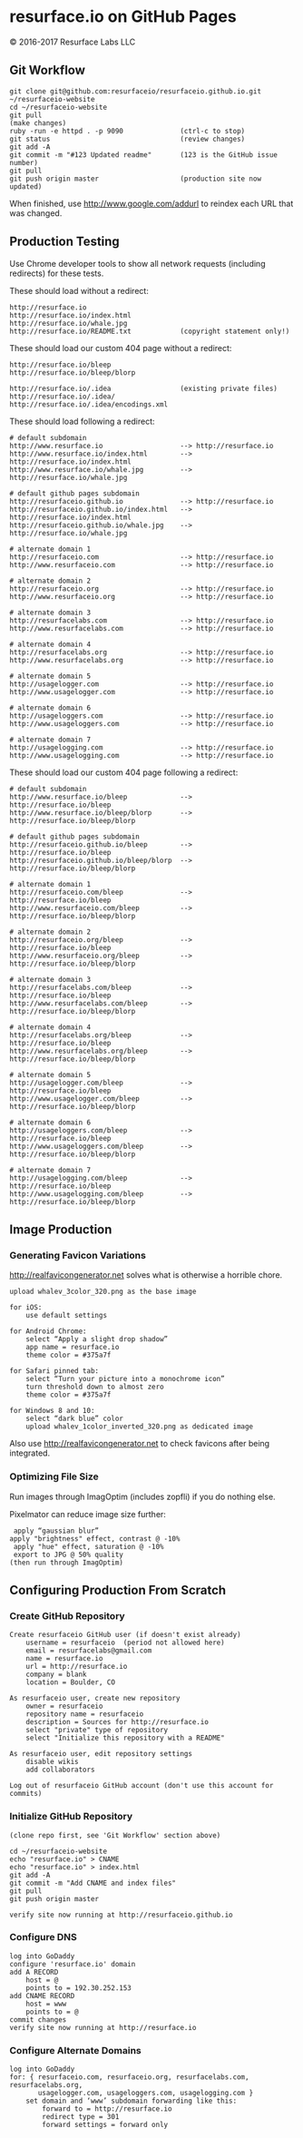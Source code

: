 # resurface.io on GitHub Pages
&copy; 2016-2017 Resurface Labs LLC

## Git Workflow

    git clone git@github.com:resurfaceio/resurfaceio.github.io.git ~/resurfaceio-website
    cd ~/resurfaceio-website
    git pull
    (make changes)
    ruby -run -e httpd . -p 9090              (ctrl-c to stop)
    git status                                (review changes)
    git add -A
    git commit -m "#123 Updated readme"       (123 is the GitHub issue number)
    git pull
    git push origin master                    (production site now updated)

When finished, use http://www.google.com/addurl to reindex each URL that was changed.

## Production Testing

Use Chrome developer tools to show all network requests (including redirects) for these tests.

These should load without a redirect:

    http://resurface.io
    http://resurface.io/index.html
    http://resurface.io/whale.jpg
    http://resurface.io/README.txt            (copyright statement only!)

These should load our custom 404 page without a redirect:

    http://resurface.io/bleep
    http://resurface.io/bleep/blorp

    http://resurface.io/.idea                 (existing private files)
    http://resurface.io/.idea/
    http://resurface.io/.idea/encodings.xml

These should load following a redirect:

    # default subdomain
    http://www.resurface.io                   --> http://resurface.io
    http://www.resurface.io/index.html        --> http://resurface.io/index.html
    http://www.resurface.io/whale.jpg         --> http://resurface.io/whale.jpg

    # default github pages subdomain
    http://resurfaceio.github.io              --> http://resurface.io
    http://resurfaceio.github.io/index.html   --> http://resurface.io/index.html
    http://resurfaceio.github.io/whale.jpg    --> http://resurface.io/whale.jpg

    # alternate domain 1
    http://resurfaceio.com                    --> http://resurface.io
    http://www.resurfaceio.com                --> http://resurface.io

    # alternate domain 2
    http://resurfaceio.org                    --> http://resurface.io
    http://www.resurfaceio.org                --> http://resurface.io

    # alternate domain 3
    http://resurfacelabs.com                  --> http://resurface.io
    http://www.resurfacelabs.com              --> http://resurface.io

    # alternate domain 4
    http://resurfacelabs.org                  --> http://resurface.io
    http://www.resurfacelabs.org              --> http://resurface.io

    # alternate domain 5
    http://usagelogger.com                    --> http://resurface.io
    http://www.usagelogger.com                --> http://resurface.io

    # alternate domain 6
    http://usageloggers.com                   --> http://resurface.io
    http://www.usageloggers.com               --> http://resurface.io

    # alternate domain 7
    http://usagelogging.com                   --> http://resurface.io
    http://www.usagelogging.com               --> http://resurface.io

These should load our custom 404 page following a redirect:

    # default subdomain
    http://www.resurface.io/bleep             --> http://resurface.io/bleep
    http://www.resurface.io/bleep/blorp       --> http://resurface.io/bleep/blorp

    # default github pages subdomain
    http://resurfaceio.github.io/bleep        --> http://resurface.io/bleep
    http://resurfaceio.github.io/bleep/blorp  --> http://resurface.io/bleep/blorp

    # alternate domain 1
    http://resurfaceio.com/bleep              --> http://resurface.io/bleep
    http://www.resurfaceio.com/bleep          --> http://resurface.io/bleep/blorp

    # alternate domain 2
    http://resurfaceio.org/bleep              --> http://resurface.io/bleep
    http://www.resurfaceio.org/bleep          --> http://resurface.io/bleep/blorp

    # alternate domain 3
    http://resurfacelabs.com/bleep            --> http://resurface.io/bleep
    http://www.resurfacelabs.com/bleep        --> http://resurface.io/bleep/blorp

    # alternate domain 4
    http://resurfacelabs.org/bleep            --> http://resurface.io/bleep
    http://www.resurfacelabs.org/bleep        --> http://resurface.io/bleep/blorp

    # alternate domain 5
    http://usagelogger.com/bleep              --> http://resurface.io/bleep
    http://www.usagelogger.com/bleep          --> http://resurface.io/bleep/blorp

    # alternate domain 6
    http://usageloggers.com/bleep             --> http://resurface.io/bleep
    http://www.usageloggers.com/bleep         --> http://resurface.io/bleep/blorp

    # alternate domain 7
    http://usagelogging.com/bleep             --> http://resurface.io/bleep
    http://www.usagelogging.com/bleep         --> http://resurface.io/bleep/blorp

## Image Production

### Generating Favicon Variations

http://realfavicongenerator.net solves what is otherwise a horrible chore.

    upload whalev_3color_320.png as the base image

    for iOS:
        use default settings

    for Android Chrome:
        select “Apply a slight drop shadow”
        app name = resurface.io
        theme color = #375a7f

    for Safari pinned tab:
        select “Turn your picture into a monochrome icon”
        turn threshold down to almost zero
        theme color = #375a7f

    for Windows 8 and 10:
        select “dark blue” color
        upload whalev_1color_inverted_320.png as dedicated image

Also use http://realfavicongenerator.net to check favicons after being integrated.

### Optimizing File Size

Run images through ImagOptim (includes zopfli) if you do nothing else.

Pixelmator can reduce image size further:

     apply “gaussian blur”
    apply "brightness" effect, contrast @ -10%
     apply "hue" effect, saturation @ -10%
     export to JPG @ 50% quality
    (then run through ImagOptim)

## Configuring Production From Scratch

### Create GitHub Repository

    Create resurfaceio GitHub user (if doesn't exist already)
        username = resurfaceio  (period not allowed here)
        email = resurfacelabs@gmail.com
        name = resurface.io
        url = http://resurface.io
        company = blank
        location = Boulder, CO

    As resurfaceio user, create new repository
        owner = resurfaceio
        repository name = resurfaceio
        description = Sources for http://resurface.io
        select "private" type of repository
        select "Initialize this repository with a README"

    As resurfaceio user, edit repository settings
        disable wikis
        add collaborators

    Log out of resurfaceio GitHub account (don't use this account for commits)

### Initialize GitHub Repository

    (clone repo first, see 'Git Workflow' section above)

    cd ~/resurfaceio-website
    echo "resurface.io" > CNAME
    echo "resurface.io" > index.html
    git add -A
    git commit -m "Add CNAME and index files"
    git pull
    git push origin master

    verify site now running at http://resurfaceio.github.io

### Configure DNS

    log into GoDaddy
    configure 'resurface.io' domain
    add A RECORD
        host = @
        points to = 192.30.252.153
    add CNAME RECORD
        host = www
        points to = @
    commit changes
    verify site now running at http://resurface.io

### Configure Alternate Domains

    log into GoDaddy
    for: { resurfaceio.com, resurfaceio.org, resurfacelabs.com, resurfacelabs.org,
           usagelogger.com, usageloggers.com, usagelogging.com }
        set domain and ‘www’ subdomain forwarding like this:
            forward to = http://resurface.io
            redirect type = 301
            forward settings = forward only
